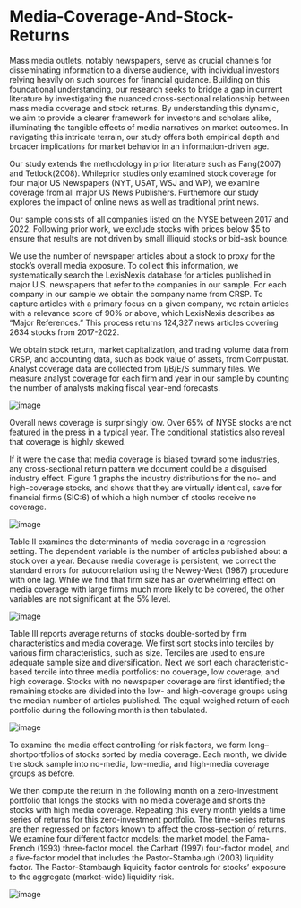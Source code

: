 # Media-Coverage-And-Stock-Returns

Mass media outlets, notably newspapers, serve as crucial channels for disseminating information to a diverse audience, with individual investors relying heavily on such sources for financial guidance. Building on this foundational understanding, our research seeks to bridge a gap in current literature by investigating the nuanced cross-sectional relationship between mass media coverage and stock returns. By understanding this dynamic, we aim to provide a clearer framework for investors and scholars alike, illuminating the tangible effects of media narratives on market outcomes. In navigating this intricate terrain, our study offers both empirical depth and broader implications for market behavior in an information-driven age.

Our study extends the methodology in prior literature such as Fang(2007) and Tetlock(2008). Whileprior studies only examined stock coverage for four major US Newspapers (NYT, USAT, WSJ and WP), we examine coverage from all major US News Publishers. Furthemore our study explores the impact of online news as well as traditional print news.

Our sample consists of all companies listed on the NYSE between 2017 and 2022. Following prior work, we exclude stocks with prices below $5 to ensure that results are not driven by small illiquid stocks or bid-ask bounce.

We use the number of newspaper articles about a stock to proxy for the stock’s overall media exposure. To collect this information, we systematically search the LexisNexis database for articles published in major U.S. newspapers that refer to the companies in our sample. For each company in our sample we obtain the company name from CRSP. To capture articles with a primary focus on a given company, we retain articles with a relevance score of 90% or above, which LexisNexis describes as “Major References.” This process returns 124,327 news articles covering 2634 stocks from 2017-2022.

We obtain stock return, market capitalization, and trading volume data from CRSP, and accounting data, such as book value of assets, from Compustat. Analyst coverage data are collected from I/B/E/S summary files. We measure analyst coverage for each firm and year in our sample by counting the number of analysts making fiscal year-end forecasts.

![image](https://github.com/shantanu2383/Media-Coverage-And-Stock-Returns/assets/123670210/2525199a-fe32-4820-a9e1-5b6fc8b37a15)
                        

Overall news coverage is surprisingly low. Over 65% of NYSE stocks are not featured in the press in a typical year. The conditional statistics also reveal that coverage is highly skewed.

If it were the case that media coverage is biased toward some industries, any cross-sectional return pattern we document could be a disguised industry effect. Figure 1 graphs the industry distributions for the no- and high-coverage stocks, and shows that they are virtually identical, save for financial firms (SIC:6) of which a high number of stocks receive no coverage. 

![image](https://github.com/shantanu2383/Media-Coverage-And-Stock-Returns/assets/123670210/97bb8dd2-ed74-494f-b4ea-cf69f084c41e)

Table II examines the determinants of media coverage in a regression setting. The dependent variable is the number of articles published about a stock over a year. Because media coverage is persistent, we correct the standard errors for autocorrelation using the Newey-West (1987) procedure with one lag. While we find that firm size has an overwhelming effect on media coverage with large firms much more likely to be covered, the other variables are not significant at the 5% level.

![image](https://github.com/shantanu2383/Media-Coverage-And-Stock-Returns/assets/123670210/4b2b744f-5e4e-4ad7-8341-ef5bf91245c7)

Table III reports average returns of stocks double-sorted by firm characteristics and media coverage. We first sort stocks into terciles by various firm characteristics, such as size. Terciles are used to ensure adequate sample size and diversification. Next we sort each characteristic-based tercile into three media portfolios: no coverage, low coverage, and high coverage. Stocks with no newspaper coverage are first identified; the remaining stocks are divided into the low- and high-coverage groups using the median number of articles published. The equal-weighed return of each portfolio during the following month is then tabulated.

![image](https://github.com/shantanu2383/Media-Coverage-And-Stock-Returns/assets/123670210/fabb1b17-4d9d-4fe2-ba56-8f7db4aaf915)



To examine the media effect controlling for risk factors, we form long–shortportfolios of stocks sorted by media coverage. Each month, we divide the stock sample into no-media, low-media, and high-media coverage groups as before.

We then compute the return in the following month on a zero-investment portfolio that longs the stocks with no media coverage and shorts the stocks with high media coverage. Repeating this every month yields a time series of returns for this zero-investment portfolio. The time-series returns are then regressed on factors known to affect the cross-section of returns. We examine four different factor models: the market model, the Fama-French (1993) three-factor model.
the Carhart (1997) four-factor model, and a five-factor model that includes the Pastor-Stambaugh (2003) liquidity factor. The Pastor-Stambaugh liquidity factor controls for stocks’ exposure to the aggregate (market-wide) liquidity risk.

![image](https://github.com/shantanu2383/Media-Coverage-And-Stock-Returns/assets/123670210/1a2d538b-9903-439e-83f1-fa8899f2761c)


